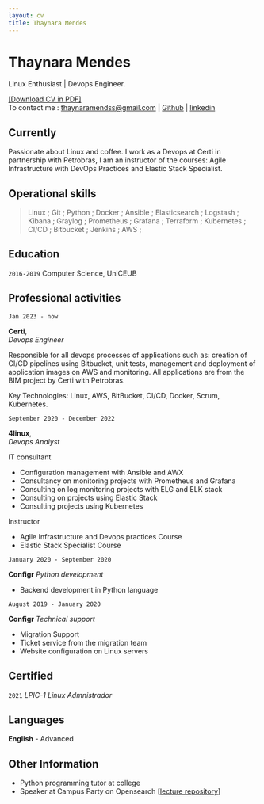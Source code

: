 ```yaml
---
layout: cv
title: Thaynara Mendes
---
```


# Thaynara Mendes
Linux Enthusiast | Devops Engineer.

<div id="webaddress">
<a href="https://thaycafe.github.io/cv/ThaynaraMendes_CV.pdf">[Download CV in PDF]</a>
</div>


<div id="webaddress">
To contact me : <a href="mailto:thaynaramendss@gmail.com">thaynaramendss@gmail.com</a>
| <a href="https://github.com/thaycafe">Github</a>
| <a href="https://www.linkedin.com/in/thaynaramendss/">linkedin</a>
</div>


## Currently

Passionate about Linux and coffee. I work as a Devops at Certi in partnership with Petrobras,  I am an instructor of the courses: Agile Infrastructure with DevOps Practices and Elastic Stack Specialist.

## Operational skills

> Linux ; Git ; Python ; Docker ; Ansible ; Elasticsearch ; Logstash ; Kibana ; Graylog ; Prometheus ; Grafana ; Terraform ; Kubernetes ; CI/CD ; Bitbucket ; Jenkins ; AWS ; 


## Education

`2016-2019` Computer Science, UniCEUB


## Professional activities

`Jan 2023 - now`

__Certi__,   
_Devops Engineer_

Responsible for all devops processes of applications such as: creation of CI/CD pipelines using Bitbucket, unit tests, management and deployment of application images on AWS and monitoring. All applications are from the BIM project by Certi with Petrobras.

Key Technologies: Linux, AWS, BitBucket, CI/CD, Docker, Scrum, Kubernetes.



`September 2020 - December 2022`

__4linux__,   
_Devops Analyst_

IT consultant
 - Configuration management with Ansible and AWX
 - Consultancy on monitoring projects with Prometheus and Grafana
 - Consulting on log monitoring projects with ELG and ELK stack
 - Consulting on projects using Elastic Stack
 - Consulting projects using Kubernetes

Instructor
 - Agile Infrastructure and Devops practices Course
 - Elastic Stack Specialist Course


`January 2020 - September 2020`

__Configr__
_Python development_

- Backend development in Python language


`August 2019 - January 2020`

__Configr__
_Technical support_

- Migration Support
- Ticket service from the migration team
- Website configuration on Linux servers



## Certified

`2021`  _LPIC-1 Linux Admnistrador_


## Languages

__English__ - Advanced


## Other Information

- Python programming tutor at college
- Speaker at Campus Party on Opensearch [[lecture repository](https://github.com/thaycafe/opensearch_lab_CPGO)]
